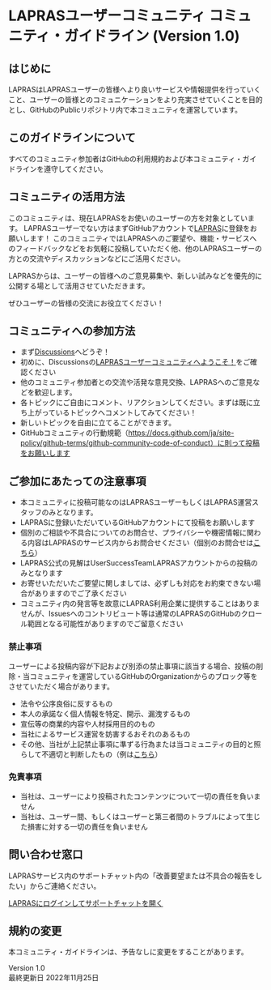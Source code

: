 # LAPRASユーザーコミュニティ コミュニティ・ガイドライン (Version 1.0)

## はじめに
LAPRASはLAPRASユーザーの皆様へより良いサービスや情報提供を行っていくこと、ユーザーの皆様とのコミュニケーションをより充実させていくことを目的とし、GitHubのPublicリポジトリ内で本コミュニティを運営しています。

## このガイドラインについて
すべてのコミュニティ参加者はGitHubの利用規約および本コミュニティ・ガイドラインを遵守してください。

## コミュニティの活用方法
このコミュニティは、現在LAPRASをお使いのユーザーの方を対象としています。
LAPRASユーザーでない方はまずGitHubアカウントで[LAPRAS](https://lapras.com/)に登録をお願いします！
このコミュニティではLAPRASへのご要望や、機能・サービスへのフィードバックなどをお気軽に投稿していただく他、他のLAPRASユーザーの方との交流やディスカッションなどにご活用ください。

LAPRASからは、ユーザーの皆様へのご意見募集や、新しい試みなどを優先的に公開する場として活用させていただきます。

ぜひユーザーの皆様の交流にお役立てください！

## コミュニティへの参加方法
- まず[Discussions](https://github.com/lapras-inc/lapras-user-community/discussions)へどうぞ！
- 初めに、Discussionsの[LAPRASユーザーコミュニティへようこそ！](https://github.com/lapras-inc/lapras-user-community/discussions/1)をご確認ください
- 他のコミュニティ参加者との交流や活発な意見交換、LAPRASへのご意見などを歓迎します。
- 各トピックにご自由にコメント、リアクションしてください。まずは既に立ち上がっているトピックへコメントしてみてください！
- 新しいトピックを自由に立てることができます。
- GitHubコミュニティの行動規範（https://docs.github.com/ja/site-policy/github-terms/github-community-code-of-conduct）に則って投稿をお願いします


## ご参加にあたっての注意事項
- 本コミュニティに投稿可能なのはLAPRASユーザーもしくはLAPRAS運営スタッフのみとなります。
- LAPRASに登録いただいているGitHubアカウントにて投稿をお願いします
- 個別のご相談や不具合についてのお問合せ、プライバシーや機密情報に関わる内容はLAPRASのサービス内からお問合せください（個別のお問合せは[こちら](https://lapras.com/home?lapras-support-chat)）
- LAPRAS公式の見解はUserSuccessTeamLAPRASアカウントからの投稿のみとなります
- お寄せいただいたご要望に関しましては、必ずしも対応をお約束できない場合がありますのでご了承ください
- コミュニティ内の発言等を故意にLAPRAS利用企業に提供することはありませんが、Issuesへのコントリビュート等は通常のLAPRASのGitHubのクロール範囲となる可能性がありますのでご留意ください

### 禁止事項
ユーザーによる投稿内容が下記および別添の禁止事項に該当する場合、投稿の削除・当コミュニティを運営しているGitHubのOrganizationからのブロック等をさせていただく場合があります。

- 法令や公序良俗に反するもの
- 本人の承諾なく個人情報を特定、開示、漏洩するもの
- 宣伝等の商業的内容や人材採用目的のもの
- 当社によるサービス運営を妨害するおそれのあるもの
- その他、当社が上記禁止事項に準ずる行為または当コミュニティの目的と照らして不適切と判断したもの（例は[こちら](https://github.com/lapras-inc/lapras-user-community/blob/main/prohibited.md)）

### 免責事項
- 当社は、ユーザーにより投稿されたコンテンツについて一切の責任を負いません
- 当社は、ユーザー間、もしくはユーザーと第三者間のトラブルによって生じた損害に対する一切の責任を負いません

## 問い合わせ窓口
LAPRASサービス内のサポートチャット内の「改善要望または不具合の報告をしたい」からご連絡ください。

[LAPRASにログインしてサポートチャットを開く](https://lapras.com/home?lapras-support-chat)


## 規約の変更
本コミュニティ・ガイドラインは、予告なしに変更をすることがあります。



Version 1.0
<br>
最終更新日 2022年11月25日
